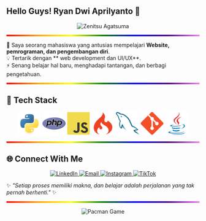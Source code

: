 
## Hello Guys! Ryan Dwi Aprilyanto 👋

<p align="center">
  <img src="https://media4.giphy.com/media/v1.Y2lkPTc5MGI3NjExcjBuMjlqaGNqaHhwNjQ1ZGo0ZnBsaXI1eWdvNjhmNzJnb3liYnhpdCZlcD12MV9pbnRlcm5hbF9naWZfYnlfaWQmY3Q9Zw/hQuNhHxSWYhxp9KmyS/giphy.gif" alt="Zenitsu Agatsuma" width="300"/>
</p>

<hr style="border: none; height: 4px; background: linear-gradient(90deg, red, orange, yellow, green, blue, indigo, violet);">

🌱 Saya seorang mahasiswa yang antusias mempelajari **Website, pemrograman, dan pengembangan diri**.  
💡 Tertarik dengan ** web development dan UI/UX**.  
⚡ Senang belajar hal baru, menghadapi tantangan, dan berbagi pengetahuan.  

<hr style="border: none; height: 4px; background: linear-gradient(90deg, red, orange, yellow, green, blue, indigo, violet);">

## 🚀 Tech Stack  
<p align="center">
  <img src="https://raw.githubusercontent.com/devicons/devicon/master/icons/python/python-original.svg" alt="Python" width="60" height="60"/>
  <img src="https://raw.githubusercontent.com/devicons/devicon/master/icons/php/php-original.svg" alt="PHP" width="60" height="60"/>
  <img src="https://raw.githubusercontent.com/devicons/devicon/master/icons/javascript/javascript-original.svg" alt="JavaScript" width="60" height="60"/>
  <img src="https://raw.githubusercontent.com/devicons/devicon/master/icons/codeigniter/codeigniter-plain.svg" alt="CodeIgniter" width="60" height="60"/>
  <img src="https://raw.githubusercontent.com/devicons/devicon/master/icons/mysql/mysql-original.svg" alt="MySQL" width="60" height="60"/>
  <img src="https://raw.githubusercontent.com/devicons/devicon/master/icons/git/git-original.svg" alt="Git" width="60" height="60"/>
  <img src="https://raw.githubusercontent.com/devicons/devicon/master/icons/java/java-original.svg" alt="Java" width="60" height="60"/>
</p>

<hr style="border: none; height: 4px; background: linear-gradient(90deg, red, orange, yellow, green, blue, indigo, violet);">

## 🌐 Connect With Me  
<p align="center">
  <a href="https://www.linkedin.com/in/ryandwiapril-yanto-5a0325378/" target="_blank">
    <img src="https://cdn.jsdelivr.net/gh/devicons/devicon/icons/linkedin/linkedin-original.svg" alt="LinkedIn" width="50"/>
  </a>
  <a href="mailto:ryandwiaprilyanto1@gmail.com">
    <img src="https://cdn-icons-png.flaticon.com/512/732/732200.png" alt="Email" width="50"/>
  </a>
  <a href="https://www.instagram.com/dwiaprilyanto07/" target="_blank">
    <img src="https://cdn-icons-png.flaticon.com/512/2111/2111463.png" alt="Instagram" width="50"/>
  </a>
  <a href="https://www.tiktok.com/@rynaprlynt?lang=en" target="_blank">
    <img src="https://cdn-icons-png.flaticon.com/512/3046/3046122.png" alt="TikTok" width="50"/>
  </a>
</p> 

✨ *"Setiap proses memiliki makna, dan belajar adalah perjalanan yang tak pernah berhenti."* ✨ 

<hr style="border: none; height: 4px; background: linear-gradient(90deg, red, orange, yellow, green, blue, indigo, violet);">

<p align="center">
  <img src="https://media.giphy.com/media/26AHONQ79FdWZhAI0/giphy.gif" width="250" alt="Pacman Game"/>
</p>

